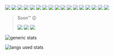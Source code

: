 ![](https://img.shields.io/badge/lang-Java-blue)
![](https://img.shields.io/badge/lang-Python-blue)
![](https://img.shields.io/badge/lang-bash-blue)
![](https://img.shields.io/badge/lang-SQL-blue)
![](https://img.shields.io/badge/lang-HTML-blue)
![](https://img.shields.io/badge/lang-CSS-blue)
![](https://img.shields.io/badge/platform-Bukkit-orange)
![](https://img.shields.io/badge/platform-JDA-orange)
![](https://img.shields.io/badge/db-SQLite-yellow)
![](https://img.shields.io/badge/db-MySQL-yellow)
![](https://img.shields.io/badge/editor-Visual_Studio_Code-purple)
![](https://img.shields.io/badge/editor-nvim-purple)
![](https://img.shields.io/badge/editor-IntelliJ-purple)
![](https://img.shields.io/badge/editor-PyCharm-purple)
![](https://img.shields.io/badge/os-macOS-green)
![](https://img.shields.io/badge/os-Debian-green)
![](https://img.shields.io/badge/os-Arch_Linux-green)

> Soon™ 😉
> 
> ![](https://img.shields.io/badge/lang-Kotlin-blue)
> ![](https://img.shields.io/badge/lang-C++-blue)
> ![](https://img.shields.io/badge/lang-TypeScript-blue)

![generic stats](https://github-readme-stats.vercel.app/api/?username=lokka30&theme=react&layout=compact)

![langs used stats](https://github-readme-stats.vercel.app/api/top-langs/?username=lokka30&theme=react&layout=compact)
